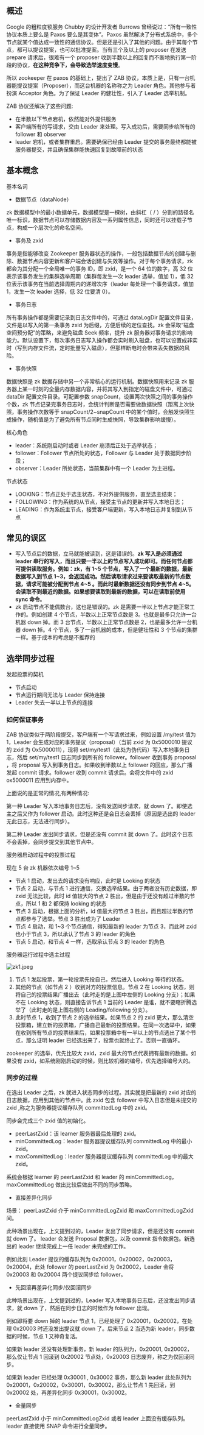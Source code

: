 ## 概述

Google 的粗粒度锁服务 Chubby 的设计开发者 Burrows 曾经说过：“所有一致性协议本质上要么是 Paxos 要么是其变体”。Paxos 虽然解决了分布式系统中，多个节点就某个值达成一致性的通信协议。但是还是引入了其他的问题。由于其每个节点，都可以提议提案，也可以批准提案。当有三个及以上的 proposer 在发送 prepare 请求后，很难有一个 proposer 收到半数以上的回复而不断地执行第一阶段的协议，**在这种竞争下，会导致选举速度变慢**。

所以 zookeeper 在 paxos 的基础上，提出了 ZAB 协议，本质上是，只有一台机器能提议提案（Proposer），而这台机器的名称称之为 Leader 角色。其他参与者扮演 Acceptor 角色。为了保证 Leader 的健壮性，引入了 Leader 选举机制。

ZAB 协议还解决了这些问题:

- 在半数以下节点宕机，依然能对外提供服务
- 客户端所有的写请求，交由 Leader 来处理。写入成功后，需要同步给所有的 follower 和 observer
- leader 宕机，或者集群重启。需要确保已经由 Leader 提交的事务最终都能被服务器提交，并且确保集群能快速回复到故障前的状态

## 基本概念

基本名词

- 数据节点（dataNode）

zk 数据模型中的最小数据单元，数据模型是一棵树，由斜杠（ / ）分割的路径名唯一标识，数据节点可以存储数据内容及一系列属性信息，同时还可以挂载子节点，构成一个层次化的命名空间。

- 事务及 zxid

事务是指能够改变 Zookeeper 服务器状态的操作，一般包括数据节点的创建与删除、数据节点内容更新和客户端会话创建与失效等操作。对于每个事务请求，zk 都会为其分配一个全局唯一的事务 ID，即 zxid，是一个 64 位的数字，高 32 位表示该事务发生的集群选举周期（集群每发生一次 leader 选举，值加 1），低 32 位表示该事务在当前选择周期内的递增次序（leader 每处理一个事务请求，值加 1，发生一次 leader 选择，低 32 位要清 0）。

- 事务日志

所有事务操作都是需要记录到日志文件中的，可通过 dataLogDir 配置文件目录，文件是以写入的第一条事务 zxid 为后缀，方便后续的定位查找。zk 会采取“磁盘空间预分配”的策略，来避免磁盘 Seek 频率，提升 zk 服务器对事务请求的影响能力。默认设置下，每次事务日志写入操作都会实时刷入磁盘，也可以设置成非实时（写到内存文件流，定时批量写入磁盘），但那样断电时会带来丢失数据的风险。

- 事务快照

数据快照是 zk 数据存储中另一个非常核心的运行机制。数据快照用来记录 zk 服务器上某一时刻的全量内存数据内容，并将其写入到指定的磁盘文件中，可通过 dataDir 配置文件目录。可配置参数 snapCount，设置两次快照之间的事务操作个数，zk 节点记录完事务日志时，会统计判断是否需要做数据快照（距离上次快照，事务操作次数等于 snapCount/2~snapCount 中的某个值时，会触发快照生成操作，随机值是为了避免所有节点同时生成快照，导致集群影响缓慢）。

核心角色

- leader：系统刚启动时或者 Leader 崩溃后正处于选举状态；
- follower：Follower 节点所处的状态，Follower 与 Leader 处于数据同步阶段；
- observer：Leader 所处状态，当前集群中有一个 Leader 为主进程。

节点状态

- LOOKING：节点正处于选主状态，不对外提供服务，直至选主结束；
- FOLLOWING：作为系统的从节点，接受主节点的更新并写入本地日志；
- LEADING：作为系统主节点，接受客户端更新，写入本地日志并复制到从节点

## 常见的误区

- 写入节点后的数据，立马就能被读到，这是错误的。**zk 写入是必须通过 leader 串行的写入，而且只要一半以上的节点写入成功即可。而任何节点都可提供读取服务。例如：zk，有 1~5 个节点，写入了一个最新的数据，最新数据写入到节点 1~3，会返回成功。然后读取请求过来要读取最新的节点数据，请求可能被分配到节点 4~5 。而此时最新数据还没有同步到节点 4~5。会读取不到最近的数据。如果想要读取到最新的数据，可以在读取前使用 sync 命令**。
- zk 启动节点不能偶数台，这也是错误的。zk 是需要一半以上节点才能正常工作的。例如创建 4 个节点，半数以上正常节点数是 3。也就是最多只允许一台机器 down 掉。而 3 台节点，半数以上正常节点数是 2，也是最多允许一台机器 down 掉。4 个节点，多了一台机器的成本，但是健壮性和 3 个节点的集群一样。基于成本的考虑是不推荐的

## 选举同步过程

发起投票的契机

- 节点启动
- 节点运行期间无法与 Leader 保持连接
- Leader 失去一半以上节点的连接

### 如何保证事务

ZAB 协议类似于两阶段提交，客户端有一个写请求过来，例如设置 /my/test 值为 1，Leader 会生成对应的事务提议（proposal）（当前 zxid 为 0x5000010 提议的 zxid 为 Ox5000011），现将 set/my/test1（此处为伪代码）写入本地事务日志，然后 set/my/test1 日志同步到所有的 follower。follower 收到事务 proposal ，将 proposal 写入到事务日志。如果收到半数以上 follower 的回应，那么广播发起 commit 请求。follower 收到 commit 请求后。会将文件中的 zxid ox5000011 应用到内存中。

上面说的是正常的情况,有两种情况:

第一种 Leader 写入本地事务日志后，没有发送同步请求，就 down 了。即使选主之后又作为 follower 启动。此时这种还是会日志会丢掉（原因是选出的 leader 无此日志，无法进行同步）。

第二种 Leader 发出同步请求，但是还没有 commit 就 down 了。此时这个日志不会丢掉，会同步提交到其他节点中。

服务器启动过程中的投票过程

现在 5 台 zk 机器依次编号 1~5

- 节点 1 启动，发出去的请求没有响应，此时是 Looking 的状态
- 节点 2 启动，与节点 1 进行通信，交换选举结果。由于两者没有历史数据，即 zxid 无法比较，此时 id 值较大的节点 2 胜出，但是由于还没有超过半数的节点，所以 1 和 2 都保持 looking 的状态
- 节点 3 启动，根据上面的分析，id 值最大的节点 3 胜出，而且超过半数的节点都参与了选举。节点 3 胜出成为了 Leader
- 节点 4 启动，和 1~3 个节点通信，得知最新的 leader 为节点 3，而此时 zxid 也小于节点 3，所以承认了节点 3 的 leader 的角色
- 节点 5 启动，和节点 4 一样，选取承认节点 3 的 leader 的角色

服务器运行过程中选主过程

![zk1.jpeg](/docs/bigdata/zk1.jpeg)

1. 节点 1 发起投票，第一轮投票先投自己，然后进入 Looking 等待的状态。
2. 其他的节点（如节点 2 ）收到对方的投票信息。节点 2 在 Looking 状态，则将自己的投票结果广播出去（此时走的是上图中左侧的 Looking 分支）；如果不在 Looking 状态，则直接告诉节点 1 当前的 Leader 是谁，就不要瞎折腾选举了（此时走的是上图右侧的 Leading/following 分支）。
3. 此时节点 1，收到了节点 2 的选举结果。如果节点 2 的 zxid 更大，那么清空投票箱，建立新的投票箱，广播自己最新的投票结果。在同一次选举中，如果在收到所有节点的投票结果后，如果投票箱中有一半以上的节点选出了某个节点，那么证明 leader 已经选出来了，投票也就终止了。否则一直循环。

zookeeper 的选举，优先比较大 zxid，zxid 最大的节点代表拥有最新的数据。如果没有 zxid，如系统刚刚启动的时候，则比较机器的编号，优先选择编号大的。

### 同步的过程

在选出 Leader 之后，zk 就进入状态同步的过程。其实就是把最新的 zxid 对应的日志数据，应用到其他的节点中。此 zxid 包含 follower 中写入日志但是未提交的 zxid ,称之为服务器提议缓存队列 committedLog 中的 zxid。

同步会完成三个 zxid 值的初始化。

- peerLastZxid：该 learner 服务器最后处理的 zxid。
- minCommittedLog：leader 服务器提议缓存队列 committedLog 中的最小 zxid。
- maxCommittedLog：leader 服务器提议缓存队列 committedLog 中的最大 zxid。

系统会根据 learner 的 peerLastZxid 和 leader 的 minCommittedLog， maxCommittedLog 做出比较后做出不同的同步策略。

- 直接差异化同步

场景： peerLastZxid 介于 minCommittedLogZxid 和 maxCommittedLogZxid 间。

此种场景出现在，上文提到过的，Leader 发出了同步请求，但是还没有 commit 就 down 了。 leader 会发送 Proposal 数据包，以及 commit 指令数据包。新选出的 leader 继续完成上一任 leader 未完成的工作。

例如此刻 Leader 提议的缓存队列为 0x20001，0x20002，0x20003，0x20004，此处 follower 的 peerLastZxid 为 0x20002，Leader 会将 0x20003 和 0x20004 两个提议同步给 follower。

- 先回滚再差异化同步/仅回滚同步

此种场景出现在，上文提到过的，Leader 写入本地事务日志后，还没发出同步请求，就 down 了，然后在同步日志的时候作为 follower 出现。

例如即将要 down 掉的 leader 节点 1，已经处理了 0x20001，0x20002，在处理 0x20003 时还没发出提议就 down 了。后来节点 2 当选为新 leader，同步数据的时候，节点 1 又神奇复活。

如果新 leader 还没有处理新事务，新 leader 的队列为，0x20001, 0x20002，那么仅让节点 1 回滚到 0x20002 节点处，0x20003 日志废弃，称之为仅回滚同步。

如果新 leader 已经处理 0x30001 , 0x30002 事务，那么新 leader 此处队列为 0x20001，0x20002，0x30001，0x30002，那么让节点 1 先回滚，到 0x20002 处，再差异化同步 0x30001，0x30002。

- 全量同步

peerLastZxid 小于 minCommittedLogZxid 或者 leader 上面没有缓存队列。leader 直接使用 SNAP 命令进行全量同步。

